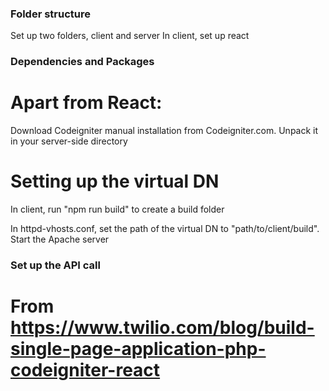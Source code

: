 ### Folder structure

Set up two folders, client and server
In client, set up react

### Dependencies and Packages

# Apart from React:

Download Codeigniter manual installation from Codeigniter.com. Unpack it in your server-side directory

# Setting up the virtual DN

In client, run "npm run build" to create a build folder

In httpd-vhosts.conf, set the path of the virtual DN to "path/to/client/build".
Start the Apache server

### Set up the API call

# From https://www.twilio.com/blog/build-single-page-application-php-codeigniter-react
